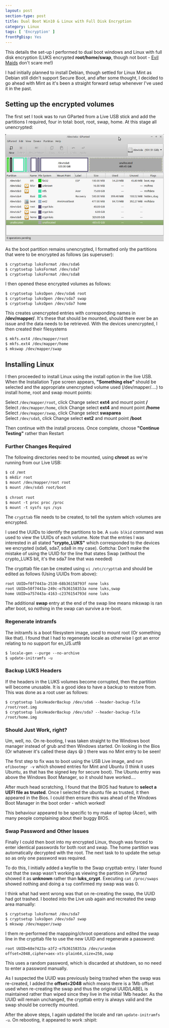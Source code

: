 ```yaml
---
layout: post
section-type: post
title: Dual Boot Win10 & Linux with Full Disk Encryption 
category: Linux
tags: [ 'Encryption' ]
frontPgDisp: Yes
---
```


This details the set-up I performed to dual boot windows and Linux with full disk encryption (LUKS encrypted **root/home/swap**, 
though not boot - [Evil Maids](https://www.schneier.com/blog/archives/2009/10/evil_maid_attac.html) don't scare me!)

I had initially planned to install Debian, though settled for Linux Mint as Debian still didn't support Secure Boot, and after
some thought, I decided to go ahead with Mint as it's been a straight forward setup whenever I've used it in the past.

## Setting up the encrypted volumes

The first set I took was to run GParted from a Live USB stick and add the partitions I required, four in total: boot, root,
swap, home.  At this stage all unencrypted:

![GParted](/img/2018/20180226_GParted.jpg)

As the boot partition remains unencrypted, I formatted only the partitions that were to be encrypted as follows (as
superuser):

```shellsession
$ cryptsetup luksFormat /dev/sda6
$ cryptsetup luksFormat /dev/sda7
$ cryptsetup luksFormat /dev/sda8
```

I then opened these encrypted volumes as follows:

```shellsession
$ cryptsetup luksOpen /dev/sda6 root
$ cryptsetup luksOpen /dev/sda7 swap
$ cryptsetup luksOpen /dev/sda7 home
```

This creates unencrypted entries with corresponding names in **/dev/mapper/**.  It's these that should be mounted, should there
ever be an issue and the data needs to be retrieved.  With the devices unencrypted, I then created their filesystems

```shellsession
$ mkfs.ext4 /dev/mapper/root
$ mkfs.ext4 /dev/mapper/home
$ mkswap /dev/mapper/swap
```

## Installing Linux

I then proceeded to install Linux using the install option in the live USB.  When the Installation Type screen appears,
**"Something else"** should be selected and the appropriate unencrypted volume used (/dev/mapper/....) to install home, root and 
swap mount points:

Select `/dev/mapper/root`, click Change select **ext4** and mount point **/**  
Select `/dev/mapper/home`, click Change select **ext4** and mount point **/home**  
Select `/dev/mapper/swap`, click Change select **swaparea**  
Select `/dev/sda5`, click Change select **ext2** and mount point **/boot**  

Then continue with the install process.  Once complete, choose **"Continue Testing"** rather than Restart

### Further Changes Required

The following directories need to be mounted, using **chroot** as we're running from our Live USB:

```shellsession
$ cd /mnt
$ mkdir root
$ mount /dev/mapper/root root
$ mount /dev/sda5 root/boot

$ chroot root
$ mount -t proc proc /proc
$ mount -t sysfs sys /sys
```

The `crypttab` file needs to be created, to tell the system which volumes are encrypted.  

I used the UUIDs to identify the partitions to be.  A `sudo blkid` command was used to view the UUIDs of each volume.  Note 
that the entries I was interested in all stated **"crypto_LUKS"** which  corresponded to the devices we encrypted (sda6, sda7, 
sda8 in my case).  Gottcha: Don't make the mistake of using the UUID for the line that states Swap (without the crypto_LUKS bit, 
it's the sda7 line that was needed)

The crypttab file can be created using `vi /etc/crypttab` and should be edited as follows (Using UUIDs from above):

```plain
root UUID=f0f7443a-2530-68b36158793f none luks
root UUID=50f7443a-249c-e7b36158353a none luks,swap
home UUID=a757443a-4163-c2376154793d none luks
```

The additional **swap** entry at the end of the swap line means mkswap is ran after boot, so nothing in the swap can survive
a re-boot.

### Regenerate intramfs

The initramfs is a boot filesystem image, used to mount root (Or something like that). I found that I had to regenerate locale as otherwise I got an error relating to no support for en_US.utf8

```shellsession
$ locale-gen --purge --no-archive
$ update-initramfs -u
```

### Backup LUKS Headers

If the headers in the LUKS volumes become corrupted, then the partition will become unusable.  It is a good idea to have a backup 
to restore from.  This was done as a root user as follows:

```shellsession
$ cryptsetup luksHeaderBackup /dev/sda6 --header-backup-file /root/root.img
$ cryptsetup luksHeaderBackup /dev/sda7 --header-backup-file /root/home.img
```


### Should Just Work, right?

Um, well, no.  On re-booting, I was taken straight to the Windows boot manager instead of grub and then Windows started.  On looking
in the Bios (Or whatever it's called these days :smiley: )  there was no Mint entry to be seen!

The first step to fix was to boot using the USB Live image, and run  `efibootmgr -v` which showed entries for Mint and
Ubuntu (I think it uses Ubuntu, as that has the signed key for secure boot).  The Ubuntu entry was above the Windows Boot
Manager, so it should have worked....

After much head scratching, I found that the BIOS had feature to **select a UEFI file as trusted**.  Once I selected the ubuntu
file as trusted, it then appeared in the Bios.  I could then ensure this was ahead of the Windows Boot Manager in the boot
order - which worked!

This behaviour appeared to be specific to my make of laptop (Acer), with many people complaining about their buggy BIOS.

### Swap Password and Other Issues

Finally I could then boot into my encrypted Linux, though was forced to enter identical passwords for both root and swap.  The home
partition was automatically decrypted with the root. The next task to to update the setup so as only one password was
required.

To do this, I initially added a keyfile to the Swap crypttab entry. I  later found out that the swap wasn't working as viewing the
partition in GParted showed it as **unknown** rather than **luks_crypt**.  Executing `cat /proc/swaps` showed nothing and
doing a `top` confirmed my swap was was 0.

I think what had went wrong was that on re-creating the swap, the UUID had got trashed.  I booted into the Live usb again and
recreated the swap area manually:

```shellsession
$ cryptsetup luksFormat /dev/sda7
$ cryptsetup luksOpen /dev/sda7 swap
$ mkswap /dev/mapper/swap 
```

I them re-performed the mappping/chroot operations and edited the swap line in the crypttab file to use the new UUID and regenerate 
a password:

```plain
root UUID=68e7423a-a3f2-e7b36158353a /dev/urandom offset=2048,cipher=aex-xts-plain64,size=256,swap
```

This uses a random password, which is discarded at shutdown, so no need to enter a password manually.  

As I suspected the UUID was previously being trashed when the swap was re-created, I added the **offset=2048** which means there is a 1Mb 
offset used when re-creating the swap and thus the original UUID/LABEL is maintained rather than wiped since they live in the 
initial 1Mb header.  As the UUID will remain unchanged, the crypttab entry is always valid and the swap should be correctly mounted.

After the above steps, I again updated the locale and ran `update-initramfs -u`.  On rebooting, it appeared to work :shipit:


